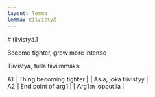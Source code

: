 ```yaml
---
layout: lemma
lemma: tiivistyä
---
```


<div class="sense">
# <span class="sensename">tiivistyä.1</span>

<span class="description">Become tighter, grow more intense</span>

<span class="description">Tiivistyä, tulla tiiviimmäksi</span>

A1 | Thing becoming tighter |   | Asia, joka tiivistyy |  
A2 | End point of arg1 |   | Arg1:n lopputila |  

</div>

